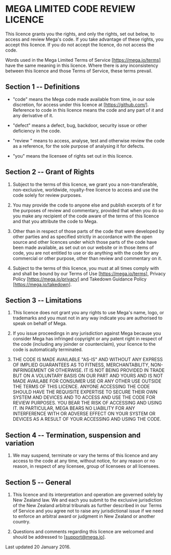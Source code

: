 MEGA LIMITED CODE REVIEW LICENCE
================================

This licence grants you the rights, and only the rights, set out
below, to access and review Mega's code. If you take advantage of
these rights, you accept this licence. If you do not accept the
licence, do not access the code.

Words used in the Mega Limited Terms of Service
[https://mega.io/terms] have the same meaning in this licence. Where
there is any inconsistency between this licence and those Terms of
Service, these terms prevail.


Section 1 -- Definitions
------------------------

- "code" means the Mega code made available from time, in our sole
  discretion, for access under this licence at [https://github.com/].
  Reference to code in this licence means the code and any part of it
  and any derivative of it.

- "defect" means a defect, bug, backdoor, security issue or other
  deficiency in the code.

- "review " means to access, analyse, test and otherwise review the
  code as a reference, for the sole purpose of analysing it for
  defects.

- "you" means the licensee of rights set out in this licence.


Section 2 -- Grant of Rights
----------------------------

1. Subject to the terms of this licence, we grant you a
   non-transferable, non-exclusive, worldwide, royalty-free licence to
   access and use the code solely for review purposes.

2. You may provide the code to anyone else and publish excerpts of it
   for the purposes of review and commentary, provided that when you
   do so you make any recipient of the code aware of the terms of this
   licence and that you attribute the code to Mega.

3. Other than in respect of those parts of the code that were
   developed by other parties and as specified strictly in accordance
   with the open source and other licences under which those parts of
   the code have been made available, as set out on our website or in
   those items of code, you are not entitled to use or do anything
   with the code for any commercial or other purpose, other than
   review and commentary on it.

4. Subject to the terms of this licence, you must at all times comply
   with and shall be bound by our Terms of Use
   [https://mega.io/terms], Privacy Policy [https://mega.io/privacy]
   and Takedown Guidance Policy [https://mega.io/takedown].


Section 3 -- Limitations
------------------------

1. This licence does not grant you any rights to use Mega's name,
   logo, or trademarks and you must not in any way indicate you are
   authorised to speak on behalf of Mega.

2. If you issue proceedings in any jurisdiction against Mega because
   you consider Mega has infringed copyright or any patent right in
   respect of the code (including any joinder or counterclaim), your
   licence to the code is automatically terminated.

3. THE CODE IS MADE AVAILABLE "AS-IS" AND WITHOUT ANY EXPRESS OF
   IMPLIED GUARANTEES AS TO FITNESS, MERCHANTABILITY, NON-INFRINGEMENT
   OR OTHERWISE. IT IS NOT BEING PROVIDED IN TRADE BUT ON A VOLUNTARY
   BASIS ON OUR PART AND YOURS AND IS NOT MADE AVAILABE FOR CONSUMER
   USE OR ANY OTHER USE OUTSIDE THE TERMS OF THIS LICENCE. ANYONE
   ACCESSING THE CODE SHOULD HAVE THE REQUISITE EXPERTISE TO SECURE
   THEIR OWN SYSTEM AND DEVICES AND TO ACCESS AND USE THE CODE FOR
   REVIEW PURPOSES. YOU BEAR THE RISK OF ACCESSING AND USING IT. IN
   PARTICULAR, MEGA BEARS NO LIABILITY FOR ANY INTERFERENCE WITH OR
   ADVERSE EFFECT ON YOUR SYSTEM OR DEVICES AS A RESULT OF YOUR
   ACCESSING AND USING THE CODE.


Section 4 -- Termination, suspension and variation
--------------------------------------------------

1. We may suspend, terminate or vary the terms of this licence and any
   access to the code at any time, without notice, for any reason or
   no reason, in respect of any licensee, group of licensees or all
   licensees.


Section 5 -- General
--------------------

1. This licence and its interpretation and operation are governed
   solely by New Zealand law. We and each you submit to the exclusive
   jurisdiction of the New Zealand arbitral tribunals as further
   described in our Terms of Service and you agree not to raise any
   jurisdictional issue if we need to enforce an arbitral award or
   judgment in New Zealand or another country.

2. Questions and comments regarding this licence are welcomed and
   should be addressed to [support@mega.io].


Last updated 20 January 2016.
